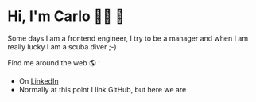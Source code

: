 # Hi, I'm Carlo 👋🏼 👾

Some days I am a frontend engineer, I try to be a manager and when I am really lucky I am a scuba diver ;-)

Find me around the web 🌎 :

- On [LinkedIn](https://www.linkedin.com/in/carlopanzi/)
- Normally at this point I link GitHub, but here we are
